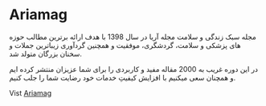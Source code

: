 # Ariamag
مجله سبک زندگی و سلامت
مجله آریا در سال 1398 با هدف ارائه برترین مطالب حوزه های پزشکی و سلامت، گردشگری، موفقیت و همچنین گردآوری زیباترین جملات و سخنان بزرگان متولد شد.

در این دوره غریب به 2000 مقاله مفید و کاربردی را برای شما عزیزان منتشر کرده ایم و همچنان سعی میکنیم با افزایش کیفیتِ خدمات خود رضایت شما را جلب کنیم.

Vist [Ariamag](https://ariamag.com)

